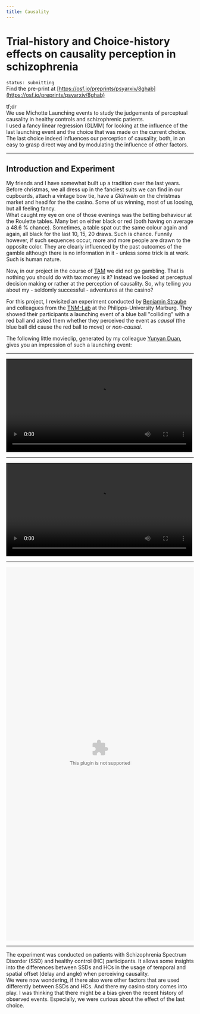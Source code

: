 ```yaml
---
title: Causality
---
```


# Trial-history and Choice-history effects on causality perception in schizophrenia

`status: submitting` <br>
Find the pre-print at [https://osf.io/preprints/psyarxiv/8ghab](https://osf.io/preprints/psyarxiv/8ghab)


tf;dr <br>
We use Michotte Launching events to study the judgements of perceptual causality in healthy controls and schizophrenic patients. <br>
I used a fancy linear regression (GLMM) for looking at the influence of the last launching event and the choice that was made on the current choice. <br>
The last choice indeed influences our perception of causality, both, in an easy to grasp direct way and by modulating the influence of other factors.

---


## Introduction and Experiment

My friends and I have somewhat built up a tradition over the last years. Before christmas, we all dress up in the fanciest suits we can find in our cupboards, attach a vintage bow tie, have a *Glühwein* on the christmas market and head for the the casino. Some of us winning, most of us loosing, but all feeling fancy. <br>
What caught my eye on one of those evenings was the betting behaviour at the Roulette tables. Many bet on either black or red (both having on average a 48.6 % chance). Sometimes, a table spat out the same colour again and again, all black for the last 10, 15, 20 draws. Such is chance. Funnily however, if such sequences occur, more and more people are drawn to the opposite color. They are clearly influenced by the past outcomes of the gamble although there is no information in it - unless some trick is at work. Such is human nature.

Now, in our project in the course of [TAM](https://www.theadaptivemind.de/) we did not go gambling. That is nothing you should do with tax money is it?
Instead we looked at perceptual decision making or rather at the perception of causality. So, why telling you about my - seldomly successful - adventures at the casino?

For this project, I revisited an experiment conducted by [Benjamin Straube](https://tnm-lab.com/people/prof-dr-benjamin-straube/) and colleagues from the [TNM-Lab](https://tnm-lab.com/) at the Philipps-University Marburg. They showed their participants a launching event of a blue ball "colliding" with a red ball and asked them whether they perceived the event as *causal* (the blue ball did cause the red ball to move) or *non-causal*.

The following little movieclip, generated by my colleague [Yunyan Duan](https://www.psychologie.tu-darmstadt.de/perception/home_per/people_per/people_perception_detail_75264.en.jsp), gives you an impression of such a launching event:

---

<video controls="controls" width="500" name="Launching event">
  <source src="https://uvest.github.io/kai_streiling/figures/launching_event_example_by_Yunyan_Duan.mov">
  <!-- <source src="https://uvest.github.io/k2lab/assets/images/launching_event_example_by_Yunyan_Duan.mov"> -->
</video>

---

<video controls="controls" width="500" name="Launching event">
  <source src="https://www.youtube.com/watch?v=f-a5Kx5ABBQ">
</video>

---


<object data="../assets/images/launching_event_example_by_Yunyan_Duan.mov" type="application/mov" height="1000" width="100%">
</object>

---

The experiment was conducted on patients with Schizophrenia Spectrum Disorder (SSD) and healthy control (HC) participants. It allows some insights into the differences between SSDs and HCs in the usage of temporal and spatial offset (delay and angle) when perceiving causality. <br>
We were now wondering, if there also were other factors that are used differently between SSDs and HCs. And there my casino story comes into play. I was thinking that there might be a bias given the recent history of observed events. Especially, we were curious about the effect of the last choice.

